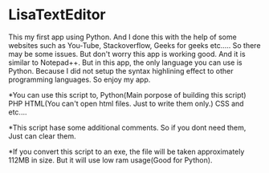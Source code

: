 # LisaTextEditor
This my first app using Python. And I done this with the help of some websites such as You-Tube, Stackoverflow, Geeks for geeks etc..... So there may be some issues. But don't worry this app is working good. And it is similar to Notepad++. But in this app, the only language you  can use is Python. Because I did not setup the syntax highlining effect to other programming languages. So enjoy my app.


*You can use this script to,
  Python(Main porpose of building this script)
  PHP
  HTML(You can't open html files. Just to write them only.)
  CSS
  and etc....

*This script hase some additional comments. So if you dont need them, Just can clear them.

*If you convert this script to an exe, the file will be taken approximately 112MB in size. But it will use low ram usage(Good for Python).
